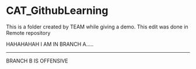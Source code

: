 # CAT_GithubLearning
 
This is a folder created by TEAM while giving a demo.
This edit was done in Remote repository


HAHAHAHAH I AM IN BRANCH A.....

------
BRANCH B IS OFFENSIVE

